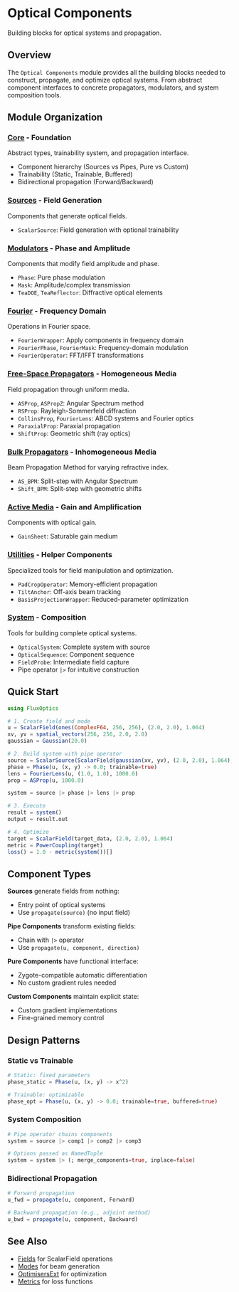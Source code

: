 # Optical Components

Building blocks for optical systems and propagation.

## Overview

The `Optical Components` module provides all the building blocks needed to construct, propagate, and optimize optical systems. From abstract component interfaces to concrete propagators, modulators, and system composition tools.

## Module Organization

### [Core](core/index.md) - Foundation
Abstract types, trainability system, and propagation interface.
- Component hierarchy (Sources vs Pipes, Pure vs Custom)
- Trainability (Static, Trainable, Buffered)
- Bidirectional propagation (Forward/Backward)

### [Sources](sources/index.md) - Field Generation
Components that generate optical fields.
- `ScalarSource`: Field generation with optional trainability

### [Modulators](modulators/index.md) - Phase and Amplitude
Components that modify field amplitude and phase.
- `Phase`: Pure phase modulation
- `Mask`: Amplitude/complex transmission
- `TeaDOE`, `TeaReflector`: Diffractive optical elements

### [Fourier](fourier/index.md) - Frequency Domain
Operations in Fourier space.
- `FourierWrapper`: Apply components in frequency domain
- `FourierPhase`, `FourierMask`: Frequency-domain modulation
- `FourierOperator`: FFT/IFFT transformations

### [Free-Space Propagators](freespace/index.md) - Homogeneous Media
Field propagation through uniform media.
- `ASProp`, `ASPropZ`: Angular Spectrum method
- `RSProp`: Rayleigh-Sommerfeld diffraction
- `CollinsProp`, `FourierLens`: ABCD systems and Fourier optics
- `ParaxialProp`: Paraxial propagation
- `ShiftProp`: Geometric shift (ray optics)

### [Bulk Propagators](bulk/index.md) - Inhomogeneous Media
Beam Propagation Method for varying refractive index.
- `AS_BPM`: Split-step with Angular Spectrum
- `Shift_BPM`: Split-step with geometric shifts

### [Active Media](active/index.md) - Gain and Amplification
Components with optical gain.
- `GainSheet`: Saturable gain medium

### [Utilities](utilities/index.md) - Helper Components
Specialized tools for field manipulation and optimization.
- `PadCropOperator`: Memory-efficient propagation
- `TiltAnchor`: Off-axis beam tracking
- `BasisProjectionWrapper`: Reduced-parameter optimization

### [System](system/index.md) - Composition
Tools for building complete optical systems.
- `OpticalSystem`: Complete system with source
- `OpticalSequence`: Component sequence
- `FieldProbe`: Intermediate field capture
- Pipe operator `|>` for intuitive construction

## Quick Start

```julia
using FluxOptics

# 1. Create field and mode
u = ScalarField(ones(ComplexF64, 256, 256), (2.0, 2.0), 1.064)
xv, yv = spatial_vectors(256, 256, 2.0, 2.0)
gaussian = Gaussian(20.0)

# 2. Build system with pipe operator
source = ScalarSource(ScalarField(gaussian(xv, yv), (2.0, 2.0), 1.064); trainable=true)
phase = Phase(u, (x, y) -> 0.0; trainable=true)
lens = FourierLens(u, (1.0, 1.0), 1000.0)
prop = ASProp(u, 1000.0)

system = source |> phase |> lens |> prop

# 3. Execute
result = system()
output = result.out

# 4. Optimize
target = ScalarField(target_data, (2.0, 2.0), 1.064)
metric = PowerCoupling(target)
loss() = 1.0 - metric(system())[]
```

## Component Types

**Sources** generate fields from nothing:
- Entry point of optical systems
- Use `propagate(source)` (no input field)

**Pipe Components** transform existing fields:
- Chain with `|>` operator
- Use `propagate(u, component, direction)`

**Pure Components** have functional interface:
- Zygote-compatible automatic differentiation
- No custom gradient rules needed

**Custom Components** maintain explicit state:
- Custom gradient implementations
- Fine-grained memory control

## Design Patterns

### Static vs Trainable

```julia
# Static: fixed parameters
phase_static = Phase(u, (x, y) -> x^2)

# Trainable: optimizable
phase_opt = Phase(u, (x, y) -> 0.0; trainable=true, buffered=true)
```

### System Composition

```julia
# Pipe operator chains components
system = source |> comp1 |> comp2 |> comp3

# Options passed as NamedTuple
system = system |> (; merge_components=true, inplace=false)
```

### Bidirectional Propagation

```julia
# Forward propagation
u_fwd = propagate(u, component, Forward)

# Backward propagation (e.g., adjoint method)
u_bwd = propagate(u, component, Backward)
```

## See Also

- [Fields](../fields/index.md) for ScalarField operations
- [Modes](../modes/index.md) for beam generation
- [OptimisersExt](../optimisers/index.md) for optimization
- [Metrics](../metrics/index.md) for loss functions
